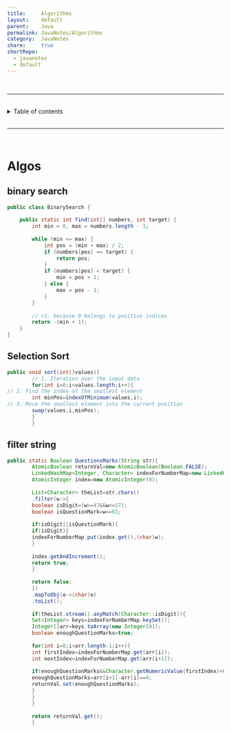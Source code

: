 ```yaml
---
title:     Algorithms      
layout:    default      
parent:    Java      
permalink: JavaNotes/Algorithms      
category:  JavaNotes      
share:     true      
shortRepo:    
  - javanotes    
  - default      
---
```

  
<br/>    
    
***          
    
<br/>          
    
<details markdown="block">            
<summary>            
Table of contents            
</summary>            
{: .text-delta }            
1. TOC            
{:toc}            
</details>            
      
<br/>            
      
***            
      
<br/>            
  
# Algos      
      
## binary search      
      
```java          
public class BinarySearch {      
      
    public static int find(int[] numbers, int target) {      
        int min = 0, max = numbers.length - 1;      
      
        while (min <= max) {      
            int pos = (min + max) / 2;      
            if (numbers[pos] == target) {      
                return pos;      
            }      
            if (numbers[pos] < target) {      
                min = pos + 1;      
            } else {      
                max = pos - 1;      
            }      
        }      
      
        // +1, because 0 belongs to positive indices          
        return -(min + 1);      
    }      
}          
```          
      
## Selection Sort      
      
```java          
public void sort(int[]values){      
        // 1. Iteration over the input data           
        for(int i=0;i<values.length;i++){      
// 2. Find the index of the smallest element                  
        int minPos=indexOfMinimum(values,i);      
// 3. Move the smallest element into the current position                  
        swap(values,i,minPos);      
        }      
        }          
```          
      
## filter string      
      
```java          
public static Boolean QuestionsMarks(String str){      
        AtomicBoolean returnVal=new AtomicBoolean(Boolean.FALSE);      
        LinkedHashMap<Integer, Character> indexForNumberMap=new LinkedHashMap<>();      
        AtomicInteger index=new AtomicInteger(0);      
      
        List<Character> theList=str.chars()      
        .filter(w->{      
        boolean isDigit=(w>=47&&w<=57);      
        boolean isQuestionMark=w==63;      
      
        if(isDigit||isQuestionMark){      
        if(isDigit){      
        indexForNumberMap.put(index.get(),(char)w);      
        }      
      
        index.getAndIncrement();      
        return true;      
        }      
      
        return false;      
        })      
        .mapToObj(o->(char)o)      
        .toList();      
      
        if(theList.stream().anyMatch(Character::isDigit)){      
        Set<Integer> keys=indexForNumberMap.keySet();      
        Integer[]arr=keys.toArray(new Integer[0]);      
        boolean enoughQuestionMarks=true;      
      
        for(int i=0;i<arr.length-1;i++){      
        int firstIndex=indexForNumberMap.get(arr[i]);      
        int nextIndex=indexForNumberMap.get(arr[i+1]);      
      
        if(enoughQuestionMarks&&Character.getNumericValue(firstIndex)+Character.getNumericValue(nextIndex)==10){      
        enoughQuestionMarks=arr[i+1]-arr[i]==4;      
        returnVal.set(enoughQuestionMarks);      
        }      
        }      
        }      
      
        return returnVal.get();      
        }          
```    